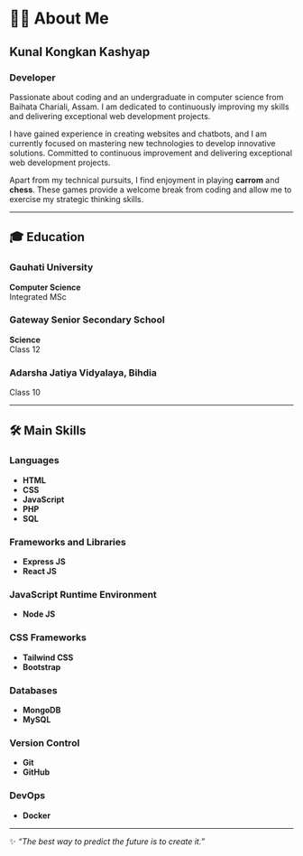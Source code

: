 # 🧑‍💻 About Me

## **Kunal Kongkan Kashyap**  
### Developer  

Passionate about coding and an undergraduate in computer science from Baihata Chariali, Assam. I am dedicated to continuously improving my skills and delivering exceptional web development projects.  

I have gained experience in creating websites and chatbots, and I am currently focused on mastering new technologies to develop innovative solutions. Committed to continuous improvement and delivering exceptional web development projects.  

Apart from my technical pursuits, I find enjoyment in playing **carrom** and **chess**. These games provide a welcome break from coding and allow me to exercise my strategic thinking skills.

---

## 🎓 **Education**  

### Gauhati University  
**Computer Science**  
Integrated MSc  

### Gateway Senior Secondary School  
**Science**  
Class 12  

### Adarsha Jatiya Vidyalaya, Bihdia  
Class 10  

---

## 🛠️ **Main Skills**  

### **Languages**  
- **HTML**  
- **CSS**  
- **JavaScript**  
- **PHP**  
- **SQL**  

### **Frameworks and Libraries**  
- **Express JS**  
- **React JS**  

### **JavaScript Runtime Environment**  
- **Node JS**  

### **CSS Frameworks**  
- **Tailwind CSS**  
- **Bootstrap**  

### **Databases**  
- **MongoDB**  
- **MySQL**  

### **Version Control**  
- **Git**  
- **GitHub**  

### **DevOps**  
- **Docker**  

---

✨ _“The best way to predict the future is to create it.”_
